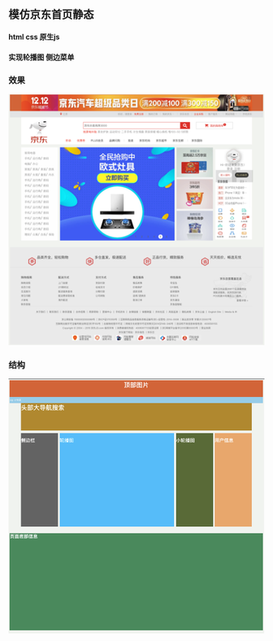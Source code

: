 ## 模仿京东首页静态
#### html css 原生js
#### 实现轮播图 侧边菜单
### 效果
![Image text](picture.png)
### 结构
![Image text](structure.png)
